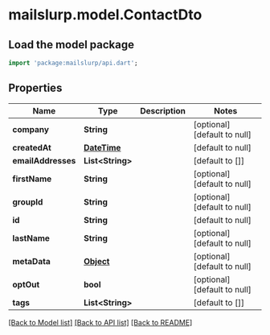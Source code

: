 # mailslurp.model.ContactDto

## Load the model package
```dart
import 'package:mailslurp/api.dart';
```

## Properties
Name | Type | Description | Notes
------------ | ------------- | ------------- | -------------
**company** | **String** |  | [optional] [default to null]
**createdAt** | [**DateTime**](DateTime) |  | [default to null]
**emailAddresses** | **List&lt;String&gt;** |  | [default to []]
**firstName** | **String** |  | [optional] [default to null]
**groupId** | **String** |  | [optional] [default to null]
**id** | **String** |  | [default to null]
**lastName** | **String** |  | [optional] [default to null]
**metaData** | [**Object**]() |  | [optional] [default to null]
**optOut** | **bool** |  | [optional] [default to null]
**tags** | **List&lt;String&gt;** |  | [default to []]

[[Back to Model list]](../README#documentation-for-models) [[Back to API list]](../README#documentation-for-api-endpoints) [[Back to README]](../README)


